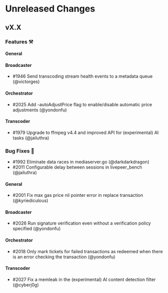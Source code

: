 # Unreleased Changes

## vX.X

### Features ⚒

#### General

#### Broadcaster
- \#1946 Send transcoding stream health events to a metadata queue (@victorges)

#### Orchestrator

- \#2025 Add -autoAdjustPrice flag to enable/disable automatic price adjustments (@yondonfu)

#### Transcoder

- \#1979 Upgrade to ffmpeg v4.4 and improved API for (experimental) AI tasks (@jailuthra)

### Bug Fixes 🐞

- \#1992 Eliminate data races in mediaserver.go (@darkdarkdragon)
- \#2011 Configurable delay between sessions in livepeer_bench (@jailuthra)

#### General

- \#2001 Fix max gas price nil pointer error in replace transaction (@kyriediculous)

#### Broadcaster

- \#2026 Run signature verification even without a verification policy specified (@yondonfu)

#### Orchestrator

- \#2018 Only mark tickets for failed transactions as redeemed when there is an error checking the transaction (@yondonfu)

#### Transcoder

- \#2027 Fix a memleak in the (experimental) AI content detection filter (@cyberj0g)
